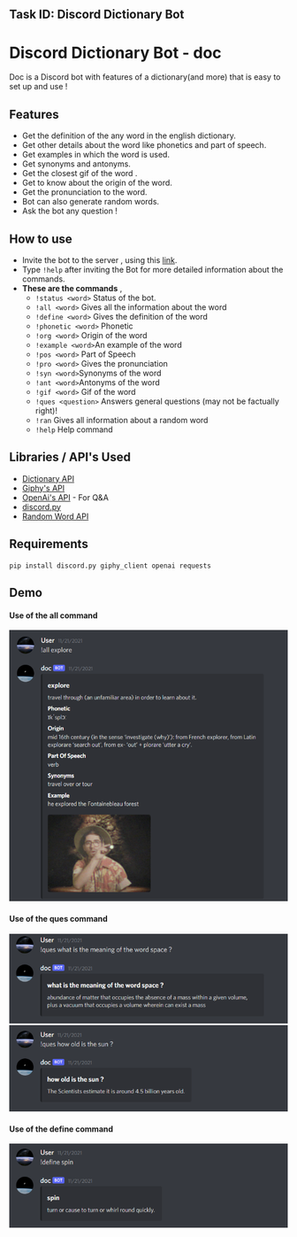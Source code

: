 ## Task ID: Discord Dictionary Bot

# Discord Dictionary Bot - doc 
Doc is a Discord bot with features of a dictionary(and more) that is easy to set up and use !

## Features
* Get the definition of the any word in the english dictionary. 
* Get other details about the word like phonetics and part of speech.
* Get examples in which the word is used.
* Get synonyms and antonyms.
* Get the closest gif of the word .  
* Get to know about the origin of the word. 
* Get the pronunciation to the word.
* Bot can also generate random words. 
* Ask the bot any question ! 

## How to use 
* Invite the bot to the server , using this [link](https://discord.com/api/oauth2/authorize?client_id=910594616502390825&permissions=8&scope=bot).
* Type `!help` after inviting the Bot for more detailed information about the commands. 
* **These are the commands** , 
    * ``!status <word>`` Status of the bot.
    * ``!all <word>``    Gives all the information about the word 
    * ``!define <word>`` Gives the definition of the word
    * ``!phonetic <word>``   Phonetic
    * ``!org <word>``    Origin of the word
    * ``!example <word>``An example of the word
    * ``!pos <word>`` Part of Speech
    * ``!pro <word>`` Gives the pronunciation
    * ``!syn <word>``Synonyms of the word
    * ``!ant <word>``Antonyms of the word
    * ``!gif <word>`` Gif of the word 
    * ``!ques <question>`` Answers general questions (may not be factually right)!
    * ``!ran`` Gives all information about a random word 
    * ``!help`` Help command

## Libraries / API's Used 
* [Dictionary API](https://dictionaryapi.dev/)
* [Giphy's API](https://developers.giphy.com/)
* [OpenAi's API](https://openai.com/) - For Q&A 
* [discord.py](https://discordpy.readthedocs.io/en/stable/)
* [Random Word API](https://random-word-api.herokuapp.com)

## Requirements 
```
pip install discord.py giphy_client openai requests
```

## Demo 
#### Use of the all command
   ![all command](https://github.com/vinayakj02/Discord-Dictionary-Bot/blob/main/imgs/all-command.png)
#### Use of the ques command
![ques command](https://github.com/vinayakj02/Discord-Dictionary-Bot/blob/main/imgs/ques-command.png)
![ques command](https://github.com/vinayakj02/Discord-Dictionary-Bot/blob/main/imgs/ques-command2.png)
#### Use of the define command 
![define command](https://github.com/vinayakj02/Discord-Dictionary-Bot/blob/main/imgs/define-command.png)

